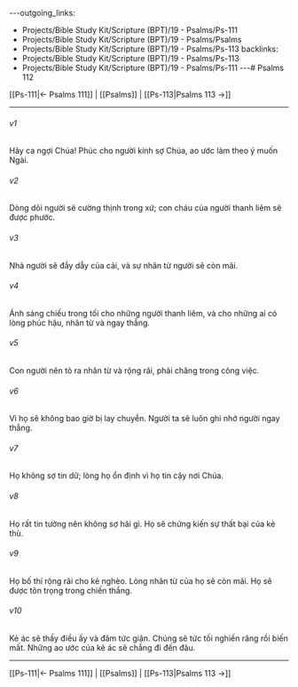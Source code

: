 ---outgoing_links:
  - Projects/Bible Study Kit/Scripture (BPT)/19 - Psalms/Ps-111
  - Projects/Bible Study Kit/Scripture (BPT)/19 - Psalms/Psalms
  - Projects/Bible Study Kit/Scripture (BPT)/19 - Psalms/Ps-113
backlinks:
  - Projects/Bible Study Kit/Scripture (BPT)/19 - Psalms/Ps-113
  - Projects/Bible Study Kit/Scripture (BPT)/19 - Psalms/Ps-111
---# Psalms 112

[[Ps-111|← Psalms 111]] | [[Psalms]] | [[Ps-113|Psalms 113 →]]
***



###### v1 
Hãy ca ngợi Chúa! Phúc cho người kính sợ Chúa, ao ước làm theo ý muốn Ngài. 

###### v2 
Dòng dõi người sẽ cường thịnh trong xứ; con cháu của người thanh liêm sẽ được phước. 

###### v3 
Nhà người sẽ đầy dẫy của cải, và sự nhân từ người sẽ còn mãi. 

###### v4 
Ánh sáng chiếu trong tối cho những người thanh liêm, và cho những ai có lòng phúc hậu, nhân từ và ngay thẳng. 

###### v5 
Con người nên tỏ ra nhân từ và rộng rãi, phải chăng trong công việc. 

###### v6 
Vì họ sẽ không bao giờ bị lay chuyển. Người ta sẽ luôn ghi nhớ người ngay thẳng. 

###### v7 
Họ không sợ tin dữ; lòng họ ổn định vì họ tin cậy nơi Chúa. 

###### v8 
Họ rất tin tưởng nên không sợ hãi gì. Họ sẽ chứng kiến sự thất bại của kẻ thù. 

###### v9 
Họ bố thí rộng rãi cho kẻ nghèo. Lòng nhân từ của họ sẽ còn mãi. Họ sẽ được tôn trọng trong chiến thắng. 

###### v10 
Kẻ ác sẽ thấy điều ấy và đâm tức giận. Chúng sẽ tức tối nghiến răng rồi biến mất. Những ao ước của kẻ ác sẽ chẳng đi đến đâu.

***
[[Ps-111|← Psalms 111]] | [[Psalms]] | [[Ps-113|Psalms 113 →]]
